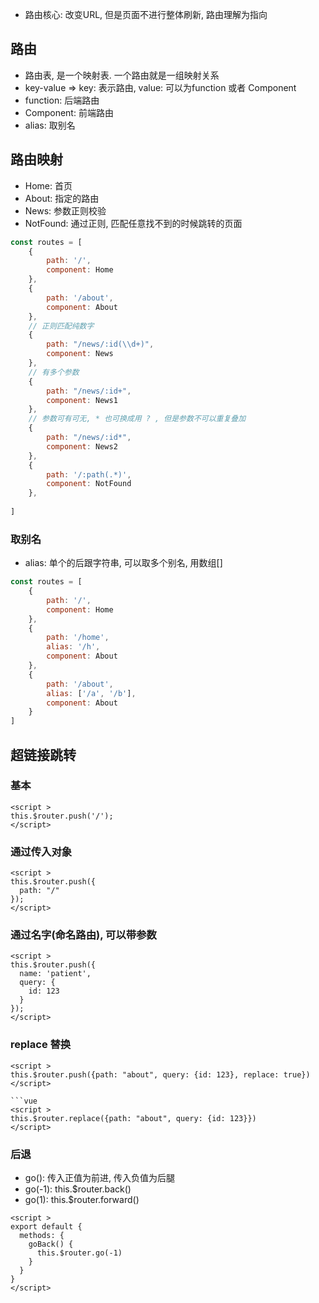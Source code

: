 - 路由核心: 改变URL, 但是页面不进行整体刷新, 路由理解为指向

## 路由
- 路由表, 是一个映射表. 一个路由就是一组映射关系
- key-value => key: 表示路由, value: 可以为function 或者 Component
- function: 后端路由
- Component: 前端路由
- alias: 取别名


## 路由映射
- Home: 首页
- About: 指定的路由
- News: 参数正则校验
- NotFound: 通过正则, 匹配任意找不到的时候跳转的页面
```js
const routes = [
    {
        path: '/',
        component: Home
    },
    {
        path: '/about',
        component: About
    },
    // 正则匹配纯数字
    {
        path: "/news/:id(\\d+)",
        component: News
    },
    // 有多个参数
    {
        path: "/news/:id+",
        component: News1
    },
    // 参数可有可无, * 也可换成用 ? , 但是参数不可以重复叠加
    {
        path: "/news/:id*",
        component: News2
    },
    {
        path: '/:path(.*)',
        component: NotFound
    },
    
]
```

### 取别名
- alias: 单个的后跟字符串, 可以取多个别名, 用数组[]
```js
const routes = [
    {
        path: '/',
        component: Home
    },
    {
        path: '/home',
        alias: '/h',
        component: About
    },
    {
        path: '/about',
        alias: ['/a', '/b'],
        component: About
    }
]
```

## 超链接跳转
### 基本
```vue
<script >
this.$router.push('/');
</script>
```
### 通过传入对象
```vue
<script >
this.$router.push({
  path: "/"
});
</script>
```
### 通过名字(命名路由), 可以带参数
```vue
<script >
this.$router.push({
  name: 'patient',
  query: {
    id: 123
  }
});
</script>
```
### replace 替换
```vue
<script >
this.$router.push({path: "about", query: {id: 123}, replace: true})
</script>

```vue
<script >
this.$router.replace({path: "about", query: {id: 123}})
</script>
```

### 后退
- go(): 传入正值为前进, 传入负值为后腿
- go(-1): this.$router.back()
- go(1): this.$router.forward()
```vue
<script >
export default {
  methods: {
    goBack() {
      this.$router.go(-1)
    }
  }
}
</script>
```
